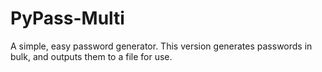 # PyPass-Multi
A simple, easy password generator. This version generates passwords in bulk, and outputs them to a file for use. 
